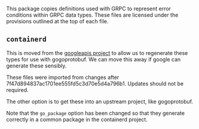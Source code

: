 This package copies definitions used with GRPC to represent error conditions
within GRPC data types. These files are licensed under the provisions outlined
at the top of each file.

## `containerd`

This is moved from the [googleapis
project](https://github.com/googleapis/googleapis/tree/master/google/rpc) to
allow us to regenerate these types for use with gogoprotobuf. We can move this
away if google can generate these sensibly.

These files were imported from changes after
7f47d894837ac1701ee555fd5c3d70e5d4a796b1. Updates should not be required.

The other option is to get these into an upstream project, like gogoprotobuf.

Note that the `go_package` option has been changed so that they generate
correctly in a common package in the containerd project.
